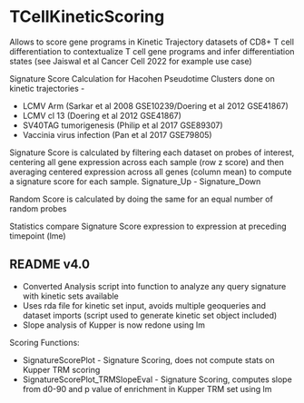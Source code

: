 # TCellKineticScoring
Allows to score gene programs in Kinetic Trajectory datasets of CD8+ T cell differentiation to contextualize T cell gene programs and infer differentiation states (see Jaiswal et al Cancer Cell 2022 for example use case)

Signature Score Calculation for Hacohen Pseudotime Clusters done on kinetic trajectories -
<ul>
  <li>LCMV Arm (Sarkar et al 2008 GSE10239/Doering et al 2012 GSE41867)</li>
  <li>LCMV cl 13 (Doering et al 2012 GSE41867)</li>
  <li>SV40TAG tumorigenesis (Philip et al 2017 GSE89307)</li>
  <li>Vaccinia virus infection (Pan et al 2017 GSE79805)</li>
</ul>

Signature Score is calculated by filtering each dataset on probes of interest, centering all gene expression across each sample (row z score) and then averaging centered expression across all genes (column mean) to compute a signature score for each sample. Signature_Up - Signature_Down <p>

Random Score is calculated by doing the same for an equal number of random probes <p>

  Statistics compare Signature Score expression to expression at preceding timepoint (lme) <p>

<section>
    <h2>README v4.0</h2>
    <ul>
      <li>Converted Analysis script into function to analyze any query signature with kinetic sets available</li>
      <li>Uses rda file for kinetic set input, avoids multiple geoqueries and dataset imports (script used to generate kinetic set object included)</li>
      <li>Slope analysis of Kupper is now redone using lm</li>
    </ul>
    Scoring Functions: 
    <ul>
      <li>SignatureScorePlot - Signature Scoring, does not compute stats on Kupper TRM scoring</li>
      <li>SignatureScorePlot_TRMSlopeEval - Signature Scoring, computes slope from d0-90 and p value of enrichment in Kupper TRM set using lm </li>
    </ul>
</section>
